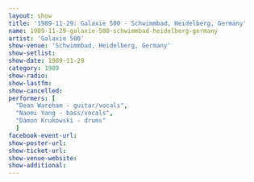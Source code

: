 ```yaml
---
layout: show
title: '1989-11-29: Galaxie 500 - Schwimmbad, Heidelberg, Germany'
name: 1989-11-29-galaxie-500-schwimmbad-heidelberg-germany
artist: 'Galaxie 500'
show-venue: 'Schwimmbad, Heidelberg, Germany'
show-setlist: 
show-date: 1989-11-29
category: 1989
show-radio: 
show-lastfm: 
show-cancelled: 
performers: [
  "Dean Wareham - guitar/vocals",
  "Naomi Yang - bass/vocals",
  "Damon Krukowski - drums"
  ]
facebook-event-url: 
show-poster-url: 
show-ticket-url: 
show-venue-website: 
show-additional: 
---
```


